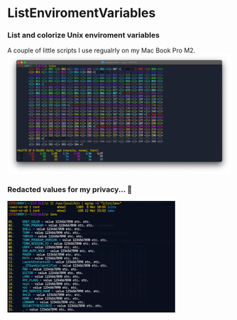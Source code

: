 # ListEnviromentVariables
### List and colorize Unix enviroment variables
A couple of little scripts I use regualrly on my Mac Book Pro M2.
<img src="https://github.com/Stephen-Harold/ListEnviromentVariables/blob/eeb4b5368c50f6fd9a2de6772f5fedfe25ac1e28/listColorsScipt.png" />
### Redacted values for my privacy... 🤨
<img src="https://github.com/Stephen-Harold/ListEnviromentVariables/blob/5e87ab43e5a7eb8ad696c9fbb7ccb07d4d71d155/lenvScreenshot.png" width=75% />

